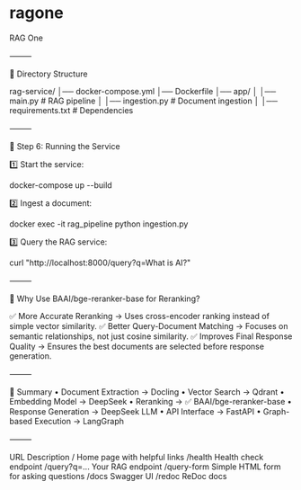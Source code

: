 # ragone
RAG One

⸻

📌 Directory Structure

rag-service/
│── docker-compose.yml
│── Dockerfile
│── app/
│   │── main.py          # RAG pipeline
│   │── ingestion.py     # Document ingestion
│   │── requirements.txt # Dependencies


⸻

📌 Step 6: Running the Service

1️⃣ Start the service:

docker-compose up --build

2️⃣ Ingest a document:

docker exec -it rag_pipeline python ingestion.py

3️⃣ Query the RAG service:

curl "http://localhost:8000/query?q=What is AI?"


⸻

🔹 Why Use BAAI/bge-reranker-base for Reranking?

✅ More Accurate Reranking → Uses cross-encoder ranking instead of simple vector similarity.
✅ Better Query-Document Matching → Focuses on semantic relationships, not just cosine similarity.
✅ Improves Final Response Quality → Ensures the best documents are selected before response generation.

⸻


📌 Summary
	•	Document Extraction → Docling
	•	Vector Search → Qdrant
	•	Embedding Model → DeepSeek
	•	Reranking → ✅ BAAI/bge-reranker-base
	•	Response Generation → DeepSeek LLM
	•	API Interface → FastAPI
	•	Graph-based Execution → LangGraph


⸻

URL	Description
/	Home page with helpful links
/health	Health check endpoint
/query?q=...	Your RAG endpoint
/query-form	Simple HTML form for asking questions
/docs	Swagger UI
/redoc	ReDoc docs



